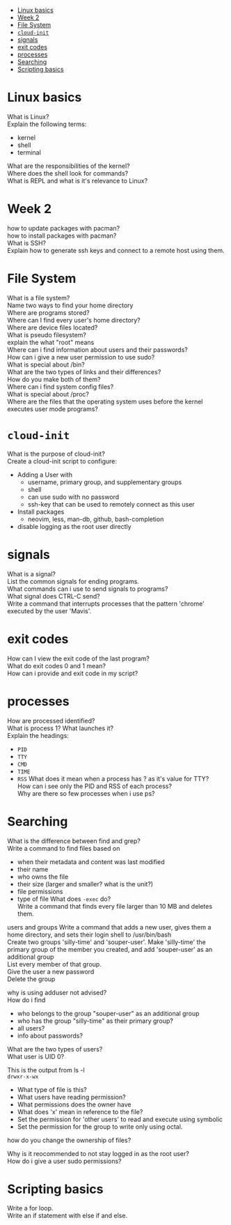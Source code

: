 - [Linux basics](#linux-basics)
- [Week 2](#week-2)
- [File System](#file-system)
- [`cloud-init`](#cloud-init)
- [signals](#signals)
- [exit codes](#exit-codes)
- [processes](#processes)
- [Searching](#searching)
- [Scripting basics](#scripting-basics)


# Linux basics
What is Linux?  
Explain the following terms:
- kernel
- shell
- terminal

What are the responsibilities of the kernel?  
Where does the shell look for commands?  
What is REPL and what is it's relevance to Linux?  

# Week 2
how to update packages with pacman?  
how to install packages with pacman?  
What is SSH?  
Explain how to generate ssh keys and connect to a remote host using them.  

# File System
What is a file system?  
Name two ways to find your home directory  
Where are programs stored?  
Where can I find every user's home directory?  
Where are device files located?  
What is pseudo filesystem?  
explain the what "root" means  
Where can i find information about users and their passwords?  
How can i give a new user permission to use sudo?  
What is special about /bin?  
What are the two types of links and their differences?  
How do you make both of them?  
Where can i find system config files?  
What is special about /proc?  
Where are the files that the operating system uses before the kernel executes user mode programs?  

# `cloud-init`
What is the purpose of cloud-init?  
Create a cloud-init script to configure:
- Adding a User with
  - username, primary group, and supplementary groups
  - shell 
  - can use sudo with no password
  - ssh-key that can be used to remotely connect as this user
- Install packages
  - neovim, less, man-db, github, bash-completion
- disable logging as the root user directly 

# signals
What is a signal?  
List the common signals for ending programs.  
What commands can i use to send signals to programs?  
What signal does CTRL-C send?  
Write a command that interrupts processes that the pattern 'chrome' executed by the user 'Mavis'.  

# exit codes
How can I view the exit code of the last program?  
What do exit codes 0 and 1 mean?  
How can i provide and exit code in my script?  

# processes
How are processed identified?  
What is process 1? What launches it?  
Explain the headings:
- `PID`
- `TTY`
- `CMD`
- `TIME`
- `RSS`
What does it mean when a process has ? as it's value for TTY?  
How can i see only the PID and RSS of each process?  
Why are there so few processes when i use ps?  

# Searching
What is the difference between find and grep?  
Write a command to find files based on  
- when their metadata and content was last modified
- their name
- who owns the file
- their size (larger and smaller? what is the unit?)
- file permissions
- type of file
What does `-exec` do?  
Write a command that finds every file larger than 10 MB and deletes them.  


users and groups
Write a command that adds a new user, gives them a home directory, and sets their login shell to /usr/bin/bash  
Create two groups 'silly-time' and 'souper-user'. Make 'silly-time' the primary group of the member you created, and add 'souper-user'   as an additional group  
List every member of that group.  
Give the user a new password  
Delete the group  

why is using adduser not advised?  
How do i find   
- who belongs to the group "souper-user" as an additional group
- who has the group "silly-time" as their primary group?
- all users?
- info about passwords?

What are the two types of users?  
What user is UID 0?  

This is the output from ls -l  
`drwxr-x-wx`
- What type of file is this?
- What users have reading permission?
- What permissions does the owner have
- What does 'x' mean in reference to the file?
- Set the permission for 'other users' to read and execute using symbolic
- Set the permission for the group to write only using octal.

how do you change the ownership of files?  

Why is it reocommended to not stay logged in as the root user?  
How do i give a user sudo permissions?  


# Scripting basics
Write a for loop.  
Write an if statement with else if and else.  
